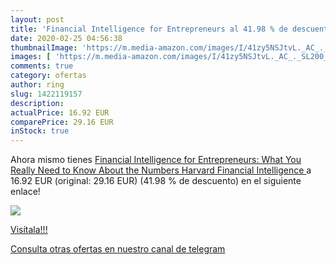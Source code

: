```yaml
---
layout: post
title: 'Financial Intelligence for Entrepreneurs al 41.98 % de descuento'
date: 2020-02-25 04:56:38
thumbnailImage: 'https://m.media-amazon.com/images/I/41zy5NSJtvL._AC_._SL200_.jpg'
images: [ 'https://m.media-amazon.com/images/I/41zy5NSJtvL._AC_._SL200_.jpg' ]
comments: true
category: ofertas
author: ring
slug: 1422119157
description:
actualPrice: 16.92 EUR
comparePrice: 29.16 EUR
inStock: true
---
```


Ahora mismo tienes [Financial Intelligence for Entrepreneurs: What You Really Need to Know About the Numbers  Harvard Financial Intelligence ](https://www.amazon.com/dp/1422119157/?tag=redken08-20) a 16.92 EUR (original: 29.16 EUR) (41.98 %  de descuento) en el siguiente enlace!

[![](https://m.media-amazon.com/images/I/41zy5NSJtvL._AC_._SL200_.jpg)](https://www.amazon.com/dp/1422119157/?tag=redken08-20)

[Visítala!!!](https://www.amazon.com/dp/1422119157/?tag=redken08-20)

[Consulta otras ofertas en nuestro canal de telegram](https://t.me/s/ofertas25)
